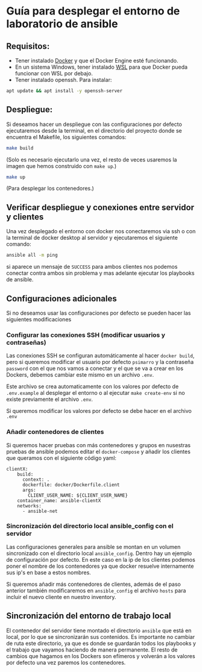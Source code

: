 # Guía para desplegar el entorno de laboratorio de ansible

## Requisitos:
- Tener instalado [Docker](https://www.docker.com/products/docker-desktop/) y que el Docker Engine esté funcionando.
- En un sistema Windows, tener instalado [WSL](https://docs.docker.com/desktop/features/wsl/) para que Docker pueda funcionar con WSL por debajo.
- Tener instalado openssh. Para instalar:
```sh
apt update && apt install -y openssh-server
```

## Despliegue:
Si deseamos hacer un despliegue con las configuraciones por defecto ejecutaremos desde la terminal, en el directorio del proyecto donde se encuentra el Makefile, los siguientes comandos:

```sh
make build
```
(Solo es necesario ejecutarlo una vez, el resto de veces usaremos la imagen que hemos construido con `make up`.)

```sh
make up 
```
(Para desplegar los contenedores.)

## Verificar despliegue y conexiones entre servidor y clientes
Una vez desplegado el entorno con docker nos conectaremos via ssh o con la terminal de docker desktop al servidor y ejecutaremos el siguiente comando:
```sh
ansible all -m ping
```
si aparece un mensaje de `SUCCESS` para ambos clientes nos podemos conectar contra ambos sin problema y mas adelante ejecutar los playbooks de ansible.

## Configuraciones adicionales
Si no deseamos usar las configuraciones por defecto se pueden hacer las siguientes modificaciones

### Configurar las conexiones SSH (modificar usuarios y contraseñas)
Las conexiones SSH se configuran automáticamente al hacer `docker build`, pero si queremos modificar el usuario por defecto `psimarro` y la contraseña `password` con el que nos vamos a conectar y el que se va a crear en los Dockers, debemos cambiar este mismo en un archivo `.env`. 

Este archivo se crea automaticamente con los valores por defecto de `.env.example` al desplegar el entorno o al ejecutar `make create-env` si no existe previamente el archivo `.env`. 

Si queremos modificar los valores por defecto se debe hacer en el archivo `.env` 

### Añadir contenedores de clientes
Si queremos hacer pruebas con más contenedores y grupos en nusestras pruebas de ansible podemos editar el `docker-compose` y añadir los clientes que queramos con el siguiente código yaml:
```
clientX:
    build:
      context: .
      dockerfile: docker/Dockerfile.client
      args:
        CLIENT_USER_NAME: ${CLIENT_USER_NAME}
    container_name: ansible-clientX
    networks:
      - ansible-net
```

### Sincronización del directorio local ansible_config con el servidor
Las configuraciones generales para ansible se montan en un volumen sincronizado con el directorio local `ansible_config`. Dentro hay un ejemplo de configuración por defecto. En este caso en la ip de los clientes podemos poner el nombre de los contenedores ya que docker resuelve internamente sus ip's en base a estos nombres.

Si queremos añadir más contenedores de clientes, además de el paso anterior también modificaremos en `ansible_config` el archivo `hosts` para incluir el nuevo cliente en nuestro inventory.

## Sincronización del entorno de trabajo local
El contenedor del servidor tiene montado el directorio `ansible` que está en local, por lo que se sincronizarán sus contenidos. Es importante no cambiar de ruta este directorio, ya que es donde se guardarán todos los playbooks y el trabajo que vayamos haciendo de manera permanente. El resto de cambios que hagamos en los Dockers son efímeros y volverán a los valores por defecto una vez paremos los contenedores.

